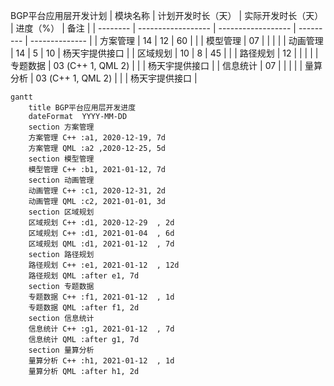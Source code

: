 BGP平台应用层开发计划
| 模块名称 | 计划开发时长（天） | 实际开发时长（天） | 进度（%） | 备注           |
| -------- | ------------------ | ------------------ | --------- | -------------- |
| 方案管理 | 14                 | 12                 | 60        |                |
| 模型管理 | 07                 |                    |           |                |
| 动画管理 | 14                 | 5                  | 10        | 杨天宇提供接口 |
| 区域规划 | 10                 | 8                  | 45        |                |
| 路径规划 | 12                 |                    |           |                |
| 专题数据 | 03 (C++ 1, QML 2)  |                    |           | 杨天宇提供接口 |
| 信息统计 | 07                 |                    |           |                |
| 量算分析 | 03 (C++ 1, QML 2)  |                    |           | 杨天宇提供接口 |

```mermaid
gantt
    title BGP平台应用层开发进度
    dateFormat  YYYY-MM-DD
    section 方案管理
    方案管理 C++ :a1, 2020-12-19, 7d
    方案管理 QML :a2 ,2020-12-25, 5d
    section 模型管理
    模型管理 C++ :b1, 2021-01-12, 7d
    section 动画管理
    动画管理 C++ :c1, 2020-12-31, 2d
    动画管理 QML :c2, 2021-01-01, 3d
    section 区域规划
    区域规划 C++ :d1, 2020-12-29  , 2d
    区域规划 C++ :d1, 2021-01-04  , 6d
    区域规划 QML :d1, 2021-01-12  , 7d
    section 路径规划
    路径规划 C++ :e1, 2021-01-12  , 12d
    路径规划 QML :after e1, 7d
    section 专题数据
    专题数据 C++ :f1, 2021-01-12  , 1d
    专题数据 QML :after f1, 2d
    section 信息统计
    信息统计 C++ :g1, 2021-01-12  , 7d
    信息统计 QML :after g1, 7d
    section 量算分析
    量算分析 C++ :h1, 2021-01-12  , 1d
    量算分析 QML :after h1, 2d
```